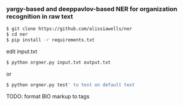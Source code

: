 ### yargy-based and deeppavlov-based NER for organization recognition in raw text

```sh
$ git clone https://github.com/alissiawells/ner
$ cd ner
$ pip install -r requirements.txt
```
edit input.txt

```sh
$ python orgner.py input.txt output.txt
```
or
```sh
$ python orgner.py test' to test on default text
```
TODO:
format BIO markup to tags 
